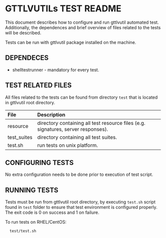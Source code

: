 # GTTLVUTILs TEST README #

This document describes how to configure and run gttlvutil automated test.
Additionally, the dependences and brief overview of files related to the
tests will be described.

Tests can be run with gttlvutil package installed on the machine.




## DEPENDECES ##

* shelltestrunner - mandatory for every test.




## TEST RELATED FILES ##

All files related to the tests can be found from directory `test` that is
located in gttlvutil root directory.

| File        | Description                           |
| :---        | :---                                  |
| resource    | directory containing all test resource files (e.g. signatures, server responses).|
| test_suites | directory containing all test suites. |
| test.sh     | run tests on unix platform.           |




## CONFIGURING TESTS ##

No extra configuration needs to be done prior to execution of test script.




## RUNNING TESTS ##

Tests must be run from gttlvutil root directory, by executing `test.sh` script
found in `test` folder to ensure that test environment is configured
properly. The exit code is 0 on success and 1 on failure.

To run tests on RHEL/CentOS:
 
```
  test/test.sh
```
 
